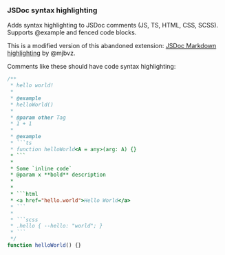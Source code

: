 ### JSDoc syntax highlighting

Adds syntax highlighting to JSDoc comments (JS, TS, HTML, CSS, SCSS).
Supports @example and fenced code blocks.

This is a modified version of this abandoned extension:
[JSDoc Markdown highlighting](https://github.com/mjbvz/vscode-jsdoc-markdown-highlighting) by @mjbvz.

Comments like these should have code syntax highlighting:

```ts
/**
 * hello world!
 *
 * @example
 * helloWorld()
 *
 * @param other Tag
 * 1 + 1
 *
 * @example
 * ```ts
 * function helloWorld<A = any>(arg: A) {}
 * ```
 *
 * Some `inline code`
 * @param x **bold** description
 *
 *
 * ```html
 * <a href="hello.world">Hello World</a>
 * ```
 *
 * ```scss
 * .hello { --hello: "world"; }
 * ```
 */
function helloWorld() {}
```
